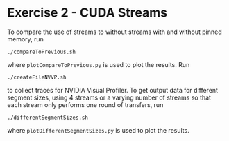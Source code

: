 # Exercise 2 - CUDA Streams

To compare the use of streams to without streams with and without pinned memory, run

```
./compareToPrevious.sh
```

where `plotCompareToPrevious.py` is used to plot the results. Run

```
./createFileNVVP.sh
```

to collect traces for NVIDIA Visual Profiler. To get output data for different segment sizes, using 4 streams or a varying number of streams so that each stream only performs one round of transfers, run

```
./differentSegmentSizes.sh
```

where `plotDifferentSegmentSizes.py` is used to plot the results.
